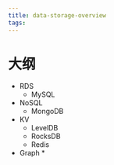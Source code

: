 ```yaml
---
title: data-storage-overview
tags:
---
```


# 大纲
* RDS
  * MySQL
* NoSQL
  * MongoDB
* KV
  * LevelDB
  * RocksDB
  * Redis
* Graph
  * 